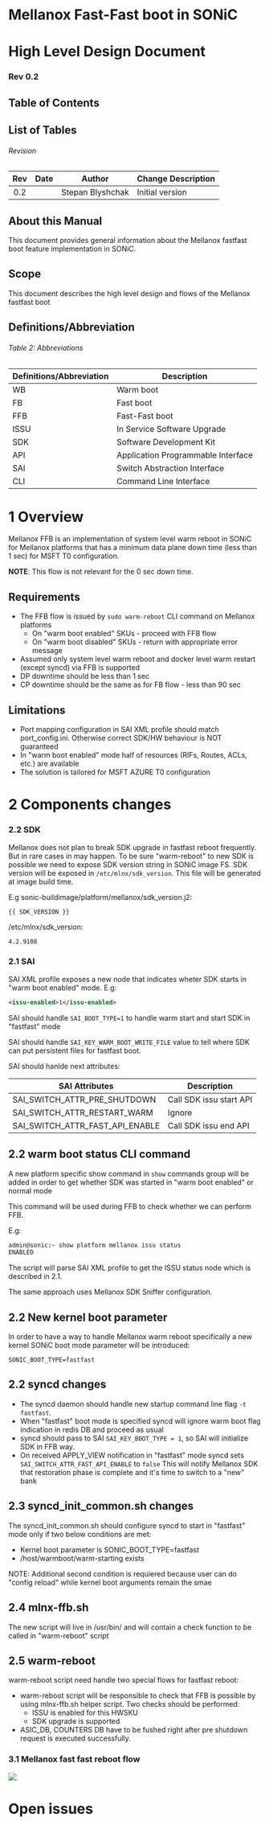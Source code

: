 # Mellanox Fast-Fast boot in SONiC
# High Level Design Document
### Rev 0.2
## Table of Contents
## List of Tables
###### Revision
| Rev |     Date    |       Author          | Change Description                |
|:---:|:-----------:|:---------------------:|-----------------------------------|
| 0.2 |             | Stepan Blyshchak      | Initial version                   |
## About this Manual
This document provides general information about the Mellanox fastfast boot feature implementation in SONiC.
## Scope
This document describes the high level design and flows of the Mellanox fastfast boot
## Definitions/Abbreviation
###### Table 2: Abbreviations
| Definitions/Abbreviation | Description                                |
|--------------------------|--------------------------------------------|
| WB                       | Warm boot                                  |
| FB                       | Fast boot                                  |
| FFB                      | Fast-Fast boot                             |
| ISSU                     | In Service Software Upgrade                |
| SDK                      | Software Development Kit                   |
| API                      | Application Programmable Interface         |
| SAI                      | Switch Abstraction Interface               |
| CLI                      | Command Line Interface                     |

# 1 Overview
Mellanox FFB is an implementation of system level warm reboot in SONiC for Mellanox platforms that has a minimum data plane down time (less than 1 sec) for MSFT T0 configuration.

<b>NOTE</b>: This flow is not relevant for the 0 sec down time.

## Requirements
* The FFB flow is issued by ```sudo warm-reboot``` CLI command on Mellanox platforms
  * On "warm boot enabled" SKUs - proceed with FFB flow
  * On "warm boot disabled" SKUs - return with appropriate error message
* Assumed only system level warm reboot and docker level warm restart (except syncd) via FFB is supported
* DP downtime should be less than 1 sec
* CP downtime should be the same as for FB flow - less than 90 sec

## Limitations
* Port mapping configuration in SAI XML profile should match port_config.ini. Otherwise correct SDK/HW behaviour is NOT guaranteed
* In "warm boot enabled" mode half of resources (RIFs, Routes, ACLs, etc.) are available
* The solution is tailored for MSFT AZURE T0 configuration


# 2 Components changes

### 2.2 SDK
Mellanox does not plan to break SDK upgrade in fastfast reboot frequently. But in rare cases in may happen. To be sure "warm-reboot" to new SDK is possible we need to expose SDK version string in SONiC image FS.
SDK version will be exposed in ```/etc/mlnx/sdk_version```. This file will be generated at image build time.


E.g
sonic-buildimage/platform/mellanox/sdk_version.j2:
```jinja2
{{ SDK_VERSION }}
```

/etc/mlnx/sdk_version:
```
4.2.9108
```

### 2.1 SAI
SAI XML profile exposes a new node that indicates wheter SDK starts in "warm boot enabled" mode.
E.g:
```xml
<issu-enabled>1</issu-enabled>
```

SAI should handle ```SAI_BOOT_TYPE=1``` to handle warm start and start SDK in "fastfast" mode

SAI should handle ```SAI_KEY_WARM_BOOT_WRITE_FILE``` value to tell where SDK can put persistent files for fastfast boot.

SAI should hanlde next attributes:

| SAI Attributes | Description                                |
|--------------------------|--------------------------------------------|
| SAI_SWITCH_ATTR_PRE_SHUTDOWN | Call SDK issu start API |
| SAI_SWITCH_ATTR_RESTART_WARM | Ignore |
| SAI_SWITCH_ATTR_FAST_API_ENABLE| Call SDK issu end API |


## 2.2 warm boot status CLI command
A new platform specific show command in ```show``` commands group will be added in order to get whether SDK was started in "warm boot enabled" or normal mode

This command will be used during FFB to check whether we can perform FFB.

E.g:

```bash
admin@sonic:~ show platform mellanox issu status
ENABLED
```

The script will parse SAI XML profile to get the ISSU status node which is described in 2.1.

The same approach uses Mellanox SDK Sniffer configuration.

## 2.2 New kernel boot parameter
In order to have a way to handle Mellanox warm reboot specifically a new kernel SONiC boot mode parameter will be introduced:
```
SONIC_BOOT_TYPE=fastfast
```

## 2.2 syncd changes

* The syncd daemon should handle new startup command line flag ```-t fastfast```.
* When "fastfast" boot mode is specified syncd will ignore warm boot flag indication in redis DB and proceed as usual
* syncd should pass to SAI ```SAI_KEY_BOOT_TYPE = 1```, so SAI will initialize SDK in FFB way.
* On received APPLY_VIEW notification in "fastfast" mode syncd sets ```SAI_SWITCH_ATTR_FAST_API_ENABLE``` to ```false```
This will notify Mellanox SDK that restoration phase is complete and it's time to switch to a "new" bank


## 2.3 syncd_init_common.sh changes

The syncd_init_common.sh should configure syncd to start in "fastfast" mode only if two below conditions are met:

* Kernel boot parameter is SONIC_BOOT_TYPE=fastfast
* /host/warmboot/warm-starting exists

NOTE: Additional second condition is requiered because user can do "config reload" while kernel boot arguments remain the smae

## 2.4 mlnx-ffb.sh

The new script will live in /usr/bin/ and will contain a check function to be called in "warm-reboot" script

## 2.5 warm-reboot

warm-reboot script need handle two special flows for fastfast reboot:

* warm-reboot script will be responsible to check that FFB is possible by using mlnx-ffb.sh helper script.
Two checks should be performed:
    * ISSU is enabled for this HWSKU
    * SDK upgrade is supported
* ASIC_DB, COUNTERS DB have to be fushed right after pre shutdown request is executed successfully.
  
### 3.1 Mellanox fast fast reboot flow 
![](https://raw.githubusercontent.com/stepanblyschak/SONiC/fast-fast/doc/warm-reboot/img/mlnx_fastfast_boot_hld/fastfast-shutdown.svg)


# Open issues

## 
